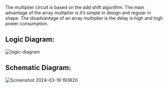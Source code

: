 The multiplier circuit is based on the add shift algorithm. The main advantage of the array multiplier is it’s simple in design and regular in shape. The disadvantage of an array multiplier is the delay is high and high power consumption.
## Logic Diagram:
![logic-diagram](https://github.com/VinayakPrakashh/FPGA/assets/101159818/c9da52fa-e4d6-4b6f-9137-956ce9dc8864)
## Schematic Diagram:
![Screenshot 2024-03-19 193820](https://github.com/VinayakPrakashh/FPGA/assets/101159818/83959f18-2d6a-4ed0-8d39-793abfa97923)
